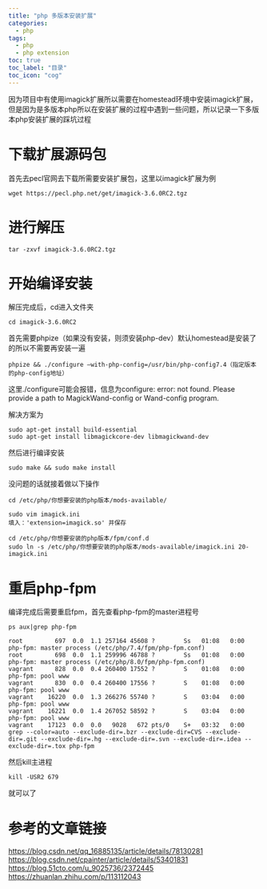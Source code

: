 ```yaml
---
title: "php 多版本安装扩展"
categories:
  - php
tags:
  - php
  - php extension
toc: true
toc_label: "目录"
toc_icon: "cog"    
---
```

因为项目中有使用imagick扩展所以需要在homestead环境中安装imagick扩展，
但是因为是多版本php所以在安装扩展的过程中遇到一些问题，所以记录一下多版本php安装扩展的踩坑过程

# 下载扩展源码包
首先去pecl官网去下载所需要安装扩展包，这里以imagick扩展为例
```
wget https://pecl.php.net/get/imagick-3.6.0RC2.tgz
```

# 进行解压
```
tar -zxvf imagick-3.6.0RC2.tgz
```

# 开始编译安装
解压完成后，cd进入文件夹
```
cd imagick-3.6.0RC2
```

首先需要phpize（如果没有安装，则须安装php-dev）默认homestead是安装了的所以不需要再安装一遍
```
phpize && ./configure –with-php-config=/usr/bin/php-config7.4（指定版本的php-config地址）
```

这里./configure可能会报错，信息为configure: error: not found. Please provide a path to MagickWand-config or Wand-config program.
<p></p>

解决方案为
```
sudo apt-get install build-essential
sudo apt-get install libmagickcore-dev libmagickwand-dev
```

然后进行编译安装
```
sudo make && sudo make install
```

没问题的话就接着做以下操作
```
cd /etc/php/你想要安装的php版本/mods-available/

sudo vim imagick.ini
填入：'extension=imagick.so' 并保存

cd /etc/php/你想要安装的php版本/fpm/conf.d
sudo ln -s /etc/php/你想要安装的php版本/mods-available/imagick.ini 20-imagick.ini
```

# 重启php-fpm
编译完成后需要重启fpm，首先查看php-fpm的master进程号
```
ps aux|grep php-fpm

root         697  0.0  1.1 257164 45608 ?        Ss   01:08   0:00 php-fpm: master process (/etc/php/7.4/fpm/php-fpm.conf)
root         698  0.0  1.1 259996 46788 ?        Ss   01:08   0:00 php-fpm: master process (/etc/php/8.0/fpm/php-fpm.conf)
vagrant      828  0.0  0.4 260400 17552 ?        S    01:08   0:00 php-fpm: pool www
vagrant      830  0.0  0.4 260400 17556 ?        S    01:08   0:00 php-fpm: pool www
vagrant    16220  0.0  1.3 266276 55740 ?        S    03:04   0:00 php-fpm: pool www
vagrant    16221  0.0  1.4 267052 58592 ?        S    03:04   0:00 php-fpm: pool www
vagrant    17123  0.0  0.0   9028   672 pts/0    S+   03:32   0:00 grep --color=auto --exclude-dir=.bzr --exclude-dir=CVS --exclude-dir=.git --exclude-dir=.hg --exclude-dir=.svn --exclude-dir=.idea --exclude-dir=.tox php-fpm
```
然后kill主进程
```
kill -USR2 679
```
就可以了

# 参考的文章链接
https://blog.csdn.net/qq_16885135/article/details/78130281
https://blog.csdn.net/cpainter/article/details/53401831
https://blog.51cto.com/u_9025736/2372445
https://zhuanlan.zhihu.com/p/113112043